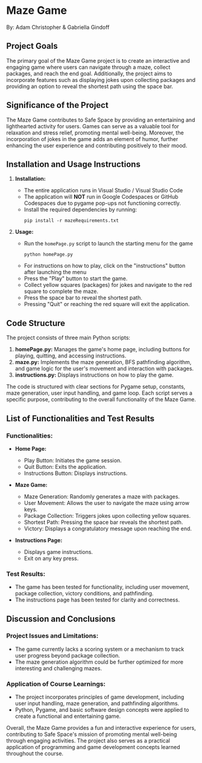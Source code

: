 # Maze Game
By: Adam Christopher & Gabriella Gindoff

## Project Goals
The primary goal of the Maze Game project is to create an interactive and engaging game where users can navigate through a maze, collect packages, and reach the end goal. Additionally, the project aims to incorporate features such as displaying jokes upon collecting packages and providing an option to reveal the shortest path using the space bar.

## Significance of the Project
The Maze Game contributes to Safe Space by providing an entertaining and lighthearted activity for users. Games can serve as a valuable tool for relaxation and stress relief, promoting mental well-being. Moreover, the incorporation of jokes in the game adds an element of humor, further enhancing the user experience and contributing positively to their mood.

## Installation and Usage Instructions
1. **Installation:**
   - The entire application runs in Visual Studio / Visual Studio Code
   - The application will **NOT** run in Google Codespaces or GitHub Codespaces due to pygame pop-ups not functioning correctly.
   - Install the required dependencies by running:
     ```
     pip install -r mazeRequirements.txt
     ```

3. **Usage:**
   - Run the `homePage.py` script to launch the starting menu for the game
      ```
      python homePage.py
      ```
   - For instructions on how to play, click on the "instructions" button after launching the menu
   - Press the "Play" button to start the game.
   - Collect yellow squares (packages) for jokes and navigate to the red square to complete the maze.
   - Press the space bar to reveal the shortest path.
   - Pressing "Quit" or reaching the red square will exit the application.

## Code Structure
The project consists of three main Python scripts:
1. **homePage.py:** Manages the game's home page, including buttons for playing, quitting, and accessing instructions.
2. **maze.py:** Implements the maze generation, BFS pathfinding algorithm, and game logic for the user's movement and interaction with packages.
3. **instructions.py:** Displays instructions on how to play the game.

The code is structured with clear sections for Pygame setup, constants, maze generation, user input handling, and game loop. Each script serves a specific purpose, contributing to the overall functionality of the Maze Game.

## List of Functionalities and Test Results
### Functionalities:
- **Home Page:**
  - Play Button: Initiates the game session.
  - Quit Button: Exits the application.
  - Instructions Button: Displays instructions.

- **Maze Game:**
  - Maze Generation: Randomly generates a maze with packages.
  - User Movement: Allows the user to navigate the maze using arrow keys.
  - Package Collection: Triggers jokes upon collecting yellow squares.
  - Shortest Path: Pressing the space bar reveals the shortest path.
  - Victory: Displays a congratulatory message upon reaching the end.

- **Instructions Page:**
  - Displays game instructions.
  - Exit on any key press.

### Test Results:
- The game has been tested for functionality, including user movement, package collection, victory conditions, and pathfinding.
- The instructions page has been tested for clarity and correctness.

## Discussion and Conclusions
### Project Issues and Limitations:
- The game currently lacks a scoring system or a mechanism to track user progress beyond package collection.
- The maze generation algorithm could be further optimized for more interesting and challenging mazes.

### Application of Course Learnings:
- The project incorporates principles of game development, including user input handling, maze generation, and pathfinding algorithms.
- Python, Pygame, and basic software design concepts were applied to create a functional and entertaining game.

Overall, the Maze Game provides a fun and interactive experience for users, contributing to Safe Space's mission of promoting mental well-being through engaging activities. The project also serves as a practical application of programming and game development concepts learned throughout the course.
